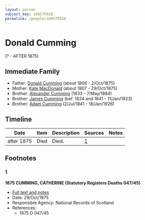 ```yaml
---
layout: person
subject_key: i69575920
permalink: /people/i69575920
---
```


# Donald Cumming
(? - AFTER 1875)

## Immediate Family

* Father: [Donald Cumming](./@45726416@-donald-cumming-b1806-d1875-10-2.md) (about 1806 - 2/Oct/1875)
* Mother: [Kate MacDonald](./@28255030@-kate-macdonald-b1807-d1875-10-29.md) (about 1807 - 29/Oct/1875)
* Brother: [Alexander Cumming](./@7028096@-alexander-cumming-b1833-d1884-5-7.md) (1833 - 7/May/1884)
* Brother: [James Cumming](./@66384942@-james-cumming-b1834~1841-d1923-1-11.md) (bet' 1834 and 1841 - 11/Jan/1923)
* Brother: [Adam Cumming](./@55409960@-adam-cumming-b1841-7-2-d1926-1-18.md) (2/Jul/1841 - 18/Jan/1926)

## Timeline

Date | Item | Description | Sources | Notes
---|---|---|---|---
after 1875 | Died | Died. | [1](#1) | 

## Footnotes

### 1

**1875 CUMMING, CATHERINE (Statutory Registers Deaths 047/45)**

* [Full text and notes](../sources/@33233488@-1875-cumming,-catherine-statutory-registers-deaths-047-45-.md)
* Date: 29/Oct/1875
* Responsible Agency: National Records of Scotland
* References: 
  * 1875 D 047/45

